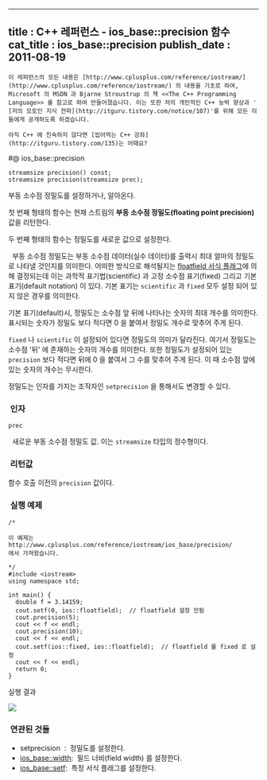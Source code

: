 ----------------
title : C++ 레퍼런스 - ios_base::precision 함수
cat_title :  ios_base::precision
publish_date : 2011-08-19
--------------



```warning
이 레퍼런스의 모든 내용은 [http://www.cplusplus.com/reference/iostream/](http://www.cplusplus.com/reference/iostream/) 의 내용을 기초로 하여, Microsoft 의 MSDN 과 Bjarne Stroustrup 의 책 <<The C++ Programming Language>> 를 참고로 하여 만들어졌습니다. 이는 또한 저의 개인적인 C++ 능력 향상과 ' [저의 모토인 지식 전파](http://itguru.tistory.com/notice/107)'를 위해 모든 이들에게 공개하도록 하겠습니다.
```

```info
아직 C++ 에 친숙하지 않다면 [씹어먹는 C++ 강좌](http://itguru.tistory.com/135)는 어때요?
```

#@ ios_base::precision

```cpp-formatted
streamsize precision() const;
streamsize precision(streamsize prec);
```


부동 소수점 정밀도를 설정하거나, 알아온다.

첫 번째 형태의 함수는 현재 스트림의 **부동 소수점 정밀도(floating point precision)** 값을 리턴한다.

두 번째 형태의 함수는 정밀도를 새로운 값으로 설정한다.

  부동 소수점 정밀도는 부동 소수점 데이터(실수 데이터)를 출력시 최대 얼마의 정밀도로 나타낼 것인지를 의미한다. 어떠한 방식으로 해석될지는 [floatfield 서식 플래그](http://itguru.tistory.com/154)에 의해 결정되는데 이는 과학적 표기법(scientific) 과 고정 소수점 표기(fixed) 그리고 기본 표기(default notation) 이 있다. 기본 표기는 `scientific` 과 `fixed` 모두 설정 되어 있지 않은 경우를 의미한다.

기본 표기(default)시, 정밀도는 소수점 앞 뒤에 나타나는 숫자의 최대 개수를 의미한다. 표시되는 숫자가 정밀도 보다 적다면 0 을 붙여서 정밀도 개수로 맞추어 주게 된다.

`fixed` 나 `scientific` 이 설정되어 있다면 정밀도의 의미가 달라진다. 여기서 정밀도는 소수점 '뒤' 에 존재하는 숫자의 개수를 의미한다. 또한 정밀도가 설정되어 있는 `precision` 보다 적다면 뒤에 0 을 붙여서 그 수를 맞추어 주게 된다. 이 때 소수점 앞에 있는 숫자의 개수는 무시한다.

정밀도는 인자를 가지는 조작자인 `setprecision` 을 통해서도 변경할 수 있다.



###  인자



`prec`

  새로운 부동 소수점 정밀도 값. 이는 `streamsize` 타입의 정수형이다.



###  리턴값




함수 호출 이전의 `precision` 값이다.



###  실행 예제




```cpp-formatted
/*

이 예제는
http://www.cplusplus.com/reference/iostream/ios_base/precision/
에서 가져왔습니다.

*/
#include <iostream>
using namespace std;

int main() {
  double f = 3.14159;
  cout.setf(0, ios::floatfield);  // floatfield 설정 안됨
  cout.precision(5);
  cout << f << endl;
  cout.precision(10);
  cout << f << endl;
  cout.setf(ios::fixed, ios::floatfield);  // floatfield 를 fixed 로 설정
  cout << f << endl;
  return 0;
}
```


실행 결과


![](http://img1.daumcdn.net/thumb/R1920x0/?fname=http%3A%2F%2Fcfile27.uf.tistory.com%2Fimage%2F1318CA544E4E091A309789)





###  연관된 것들




* setprecision  :  정밀도를 설정한다.
*  [ios_base::width](http://itguru.tistory.com/152):  필드 너비(field width) 를 설정한다.
*  [ios_base::setf](http://itguru.tistory.com/155):  특정 서식 플래그를 설정한다.